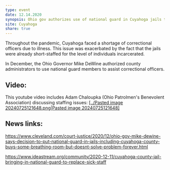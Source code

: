 ```yaml
---
type: event
date: 12.14.2020
synopsis: Ohio gov authorizes use of national guard in Cuyahoga jails to shore up staffing
site: Cuyahoga
share: true
---
```

Throughout the pandemic, Cuyahoga faced a shortage of correctional officers due to illness. This issue was exacerbated by the fact that the jails were already short-staffed for the level of individuals incarcerated. 

In December, the Ohio Governor Mike DeWine authorized county administrators to use national guard members to assist correctional officers. 

## Video:

This youtube video includes Adam Chaloupka (Ohio Patrolmen's Benevolent Association) discussing staffing issues: 
[[../Pasted image 20240725121648.png|Pasted image 20240725121648]](https://youtu.be/veLhwXP35TQ?si=jqY0K7IS1xlyiZmm)



## News links:

https://www.cleveland.com/court-justice/2020/12/ohio-gov-mike-dewine-says-decision-to-put-national-guard-in-jails-including-cuyahoga-county-buys-some-breathing-room-but-doesnt-solve-problem-forever.html

https://www.ideastream.org/community/2020-12-11/cuyahoga-county-jail-bringing-in-national-guard-to-replace-sick-staff

